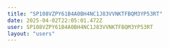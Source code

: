 ```yaml
---
title: "SP108VZPY61B4A0BH4NC1J83VVNKTFBQM3YP53RT"
date: 2025-04-02T22:05:01.472Z
user: SP108VZPY61B4A0BH4NC1J83VVNKTFBQM3YP53RT
layout: "users"
---
```

    
